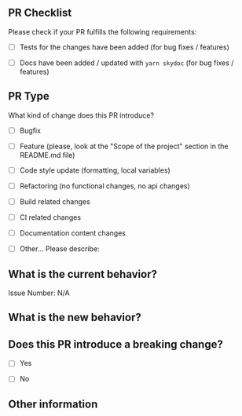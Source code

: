 ## PR Checklist

Please check if your PR fulfills the following requirements:

- [ ] Tests for the changes have been added (for bug fixes / features)
- [ ] Docs have been added / updated with `yarn skydoc` (for bug fixes / features)


## PR Type

What kind of change does this PR introduce?

<!-- Please check the one that applies to this PR using "x". -->

- [ ] Bugfix
- [ ] Feature (please, look at the "Scope of the project" section in the README.md file)
- [ ] Code style update (formatting, local variables)
- [ ] Refactoring (no functional changes, no api changes)
- [ ] Build related changes
- [ ] CI related changes
- [ ] Documentation content changes
- [ ] Other... Please describe:


## What is the current behavior?
<!-- Please describe the current behavior that you are modifying, or link to a relevant issue. -->

Issue Number: N/A


## What is the new behavior?


## Does this PR introduce a breaking change?

- [ ] Yes
- [ ] No


<!-- If this PR contains a breaking change, please describe the impact and migration path for existing applications below. -->


## Other information

